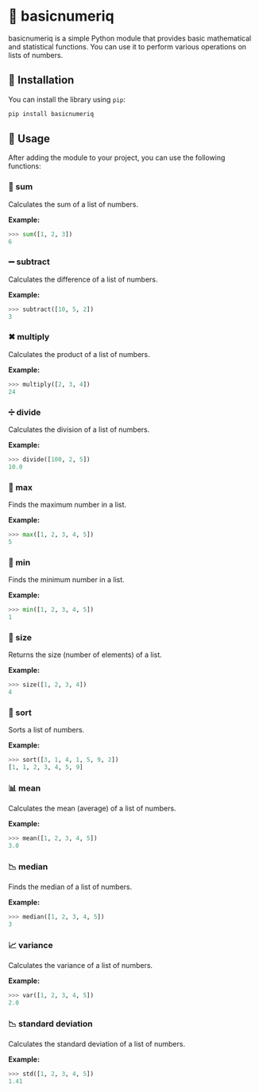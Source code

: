 # 📘 basicnumeriq

basicnumeriq is a simple Python module that provides basic mathematical and statistical functions. 
You can use it to perform various operations on lists of numbers.

## 🔧 Installation

You can install the library using `pip`:

```bash
pip install basicnumeriq
```

## 🚀 Usage

After adding the module to your project, you can use the following functions:


### 🔢 sum

Calculates the sum of a list of numbers.

**Example:**

```python
>>> sum([1, 2, 3])
6
```

### ➖ subtract

Calculates the difference of a list of numbers.

**Example:**

```python
>>> subtract([10, 5, 2])
3
```

### ✖ multiply

Calculates the product of a list of numbers.

**Example:**

```python
>>> multiply([2, 3, 4])
24
```

### ➗ divide

Calculates the division of a list of numbers.

**Example:**

```python
>>> divide([100, 2, 5])
10.0
```

### 🔼 max

Finds the maximum number in a list.

**Example:**

```python
>>> max([1, 2, 3, 4, 5])
5
```

### 🔽 min

Finds the minimum number in a list.

**Example:**

```python
>>> min([1, 2, 3, 4, 5])
1
```

### 📏 size

Returns the size (number of elements) of a list.

**Example:**

```python
>>> size([1, 2, 3, 4])
4
```

### 🔀 sort

Sorts a list of numbers.

**Example:**

```python
>>> sort([3, 1, 4, 1, 5, 9, 2])
[1, 1, 2, 3, 4, 5, 9]
```

### 📊 mean

Calculates the mean (average) of a list of numbers.

**Example:**

```python
>>> mean([1, 2, 3, 4, 5])
3.0
```

### 📉 median

Finds the median of a list of numbers.

**Example:**

```python
>>> median([1, 2, 3, 4, 5])
3
```

### 📈 variance

Calculates the variance of a list of numbers.

**Example:**

```python
>>> var([1, 2, 3, 4, 5])
2.0
```

### 📉 standard deviation

Calculates the standard deviation of a list of numbers.

**Example:**

```python
>>> std([1, 2, 3, 4, 5])
1.41
```